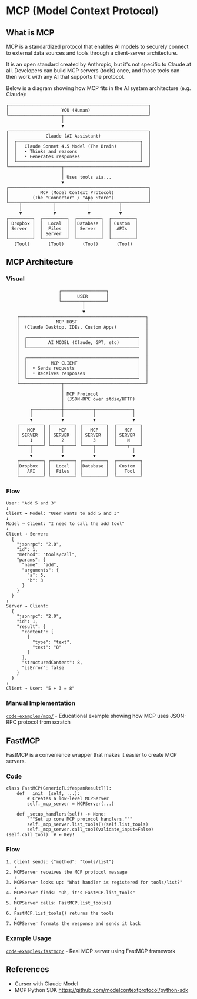 # MCP (Model Context Protocol)

## What is MCP

MCP is a standardized protocol that enables AI models to securely connect to external data sources and tools through a client-server architecture.

It is an open standard created by Anthropic, but it's not specific to Claude at all. Developers can build MCP servers (tools) once, and those tools can then work with any AI that supports the protocol.

Below is a diagram showing how MCP fits in the AI system architecture (e.g. Claude):
```
┌─────────────────────────────────────────────────────┐
│                    YOU (Human)                      │
└────────────────────┬────────────────────────────────┘
                     │
                     ▼
┌─────────────────────────────────────────────────────┐
│              Claude (AI Assistant)                  │
│  ┌───────────────────────────────────────────────┐  │
│  │   Claude Sonnet 4.5 Model (The Brain)         │  │
│  │   • Thinks and reasons                        │  │
│  │   • Generates responses                       │  │
│  └───────────────────────────────────────────────┘  │
└────────────────────┬────────────────────────────────┘
                     │
                     │ Uses tools via...
                     ▼
┌─────────────────────────────────────────────────────┐
│            MCP (Model Context Protocol)             │
│         (The "Connector" / "App Store")             │
└────┬────────────┬────────────┬───────────┬──────────┘
     │            │            │           │
     ▼            ▼            ▼           ▼
┌─────────┐  ┌─────────┐  ┌─────────┐  ┌─────────┐
│ Dropbox │  │  Local  │  │Database │  │ Custom  │
│ Server  │  │  Files  │  │ Server  │  │  APIs   │
│         │  │ Server  │  │         │  │         │
└─────────┘  └─────────┘  └─────────┘  └─────────┘
   (Tool)       (Tool)       (Tool)       (Tool)
```


## MCP Architecture

### Visual
```
                    ┌─────────────────┐
                    │      USER       │
                    └────────┬────────┘
                             │
                             ▼
    ┌────────────────────────────────────────────────┐
    │              MCP HOST                          │
    │  (Claude Desktop, IDEs, Custom Apps)           │
    │                                                │
    │  ┌──────────────────────────────────────────┐  │
    │  │        AI MODEL (Claude, GPT, etc)       │  │
    │  └──────────────────────────────────────────┘  │
    │                                                │
    │  ┌──────────────────────────────────────────┐  │
    │  │         MCP CLIENT                       │  │
    │  │  • Sends requests                        │  │
    │  │  • Receives responses                    │  │
    │  └──────────────────────────────────────────┘  │
    └────────────────┬───────────────────────────────┘
                     │
                     │ MCP Protocol
                     │ (JSON-RPC over stdio/HTTP)
                     │
         ┌───────────┼───────────┬──────────────┐
         │           │           │              │
         ▼           ▼           ▼              ▼
    ┌─────────┐ ┌─────────┐ ┌─────────┐  ┌─────────┐
    │   MCP   │ │   MCP   │ │   MCP   │  │   MCP   │
    │ SERVER  │ │ SERVER  │ │ SERVER  │  │ SERVER  │
    │    1    │ │    2    │ │    3    │  │    N    │
    └────┬────┘ └────┬────┘ └────┬────┘  └────┬────┘
         │           │           │              │
         ▼           ▼           ▼              ▼
    ┌─────────┐ ┌─────────┐ ┌─────────┐  ┌─────────┐
    │Dropbox  │ │  Local  │ │Database │  │ Custom  │
    │   API   │ │  Files  │ │         │  │   Tool  │
    └─────────┘ └─────────┘ └─────────┘  └─────────┘
```

### Flow
```
User: "Add 5 and 3"
↓
Client → Model: "User wants to add 5 and 3"
↓
Model → Client: "I need to call the add tool"
↓
Client → Server:
  {
    "jsonrpc": "2.0",
    "id": 1,
    "method": "tools/call",
    "params": {
      "name": "add",
      "arguments": {
        "a": 5,
        "b": 3
      }
    }
  }
↓
Server → Client:
  {
    "jsonrpc": "2.0",
    "id": 1,
    "result": {
      "content": [
        {
          "type": "text",
          "text": "8"
        }
      ],
      "structuredContent": 8,
      "isError": false
    }
  }
↓
Client → User: "5 + 3 = 8"
```

### Manual Implementation

[`code-examples/mcp/`](code-examples/mcp/) - Educational example showing how MCP uses JSON-RPC protocol from scratch

## FastMCP

FastMCP is a convenience wrapper that makes it easier to create MCP servers.

### Code
```
class FastMCP(Generic[LifespanResultT]):
    def __init__(self, ...):
        # Creates a low-level MCPServer
        self._mcp_server = MCPServer(...)
        
    def _setup_handlers(self) -> None:
        """Set up core MCP protocol handlers."""
        self._mcp_server.list_tools()(self.list_tools)
        self._mcp_server.call_tool(validate_input=False)(self.call_tool)  # ← Key!
```

### Flow
```
1. Client sends: {"method": "tools/list"}
   ↓
2. MCPServer receives the MCP protocol message
   ↓
3. MCPServer looks up: "What handler is registered for tools/list?"
   ↓
4. MCPServer finds: "Oh, it's FastMCP.list_tools"
   ↓
5. MCPServer calls: FastMCP.list_tools()
   ↓
6. FastMCP.list_tools() returns the tools
   ↓
7. MCPServer formats the response and sends it back
```

### Example Usage

[`code-examples/fastmcp/`](code-examples/fastmcp/) - Real MCP server using FastMCP framework

## References
- Cursor with Claude Model
- MCP Python SDK https://github.com/modelcontextprotocol/python-sdk
